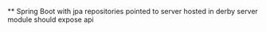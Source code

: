 ** Spring Boot with jpa repositories pointed to server hosted in derby server module
should expose api